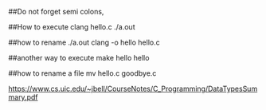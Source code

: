 ##Do not forget semi colons,


##How to execute
clang hello.c
./a.out

##how to rename ./a.out
clang -o hello hello.c


##another way to execute
make hello
hello

##how to rename a file
mv hello.c goodbye.c

https://www.cs.uic.edu/~jbell/CourseNotes/C_Programming/DataTypesSummary.pdf